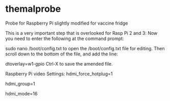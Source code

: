# themalprobe
Probe for Raspberry Pi slightly modified for vaccine fridge

This is a very important step that is overlooked for Rasp Pi 2 and 3:
Now you need to enter the following at the command prompt:

sudo nano /boot/config.txt
to open the /boot/config.txt file for editing. Then scroll down to the bottom of the file, and add the line:

dtoverlay=w1-gpio
Ctrl-X to save the amended file.

Raspberry Pi video Settings:
hdmi_force_hotplug=1   

hdmi_group=1 

hdmi_mode=16

